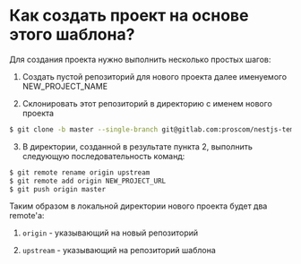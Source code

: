 # Как создать проект на основе этого шаблона?

Для создания проекта нужно выполнить несколько простых шагов:

1. Создать пустой репозиторий для нового проекта далее именуемого NEW_PROJECT_NAME
   
2. Склонировать этот репозиторий в директорию с именем нового проекта

```bash
$ git clone -b master --single-branch git@gitlab.com:proscom/nestjs-template.git NEW_PROJECT_NAME
```

3. В директории, созданной в результате пункта 2, выполнить следующую последовательность команд:

```bash
$ git remote rename origin upstream
$ git remote add origin NEW_PROJECT_URL
$ git push origin master
```

Таким образом в локальной директории нового проекта будет два remote'а:

1. `origin` - указывающий на новый репозиторий

2. `upstream` - указывающий на репозиторий шаблона